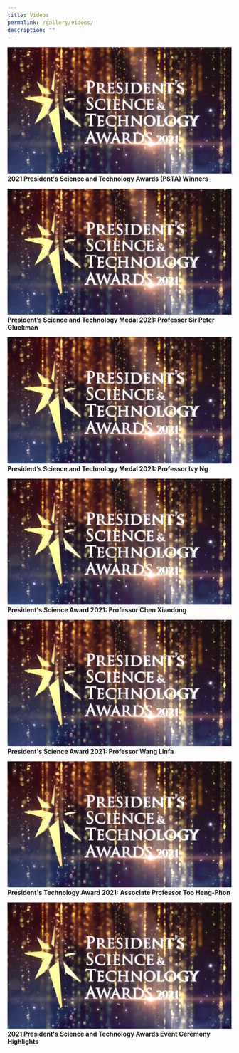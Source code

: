 ```yaml
---
title: Videos
permalink: /gallery/videos/
description: ""
---
```

<a href="https://youtu.be/-0859hfYcvA" target="_blank"> <img src = "/images/Video%20Thumbnails/thumbnail-v1.png"></a>
<b>2021 President's Science and Technology Awards (PSTA) Winners
	
<a href="https://youtu.be/DJlFvGe_AcE" target="_blank"> <img src = "/images/Video%20Thumbnails/thumbnail-v1.png"></a>
<b>President’s Science and Technology Medal 2021: Professor Sir Peter Gluckman</a>
	
<a href="https://youtu.be/7XdeglS7_eU" target="_blank"> <img src = "/images/Video%20Thumbnails/thumbnail-v1.png"></a>
<b>President’s Science and Technology Medal 2021: Professor Ivy Ng</a>
			
<a href="https://youtu.be/V3neDn0oxZA" target="_blank"> <img src = "/images/Video%20Thumbnails/thumbnail-v1.png"></a>
<b>President's Science Award 2021: Professor Chen Xiaodong
		
<a href="https://youtu.be/r4aTZTI9ug4" target="_blank"> <img src = "/images/Video%20Thumbnails/thumbnail-v1.png"></a>
<b>President's Science Award 2021: Professor Wang Linfa
	
<a href="https://youtu.be/5EJTtA6YKog" target="_blank"> <img src = "/images/Video%20Thumbnails/thumbnail-v1.png"></a>
<b>President's Technology Award 2021: Associate Professor Too Heng-Phon
	
<a href="https://youtu.be/KqyX_5_fL_I" target="_blank"> <img src = "/images/Video%20Thumbnails/thumbnail-v1.png"></a>
<b>2021 President's Science and Technology Awards Event Ceremony Highlights</a>